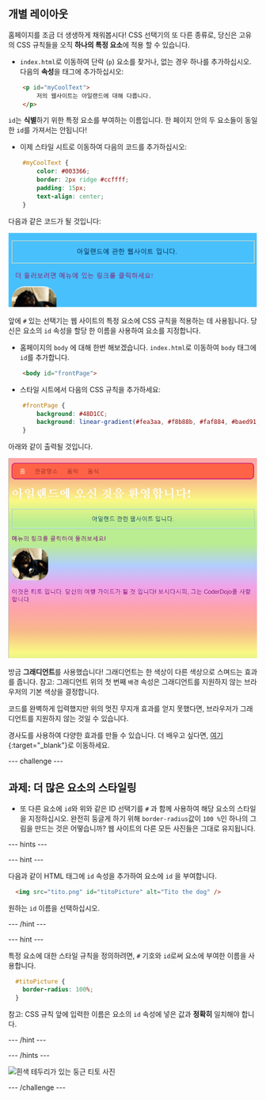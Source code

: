 ## 개별 레이아웃

홈페이지를 조금 더 생생하게 채워봅시다! CSS 선택기의 또 다른 종류로, 당신은 고유의 CSS 규칙들을 오직 **하나의 특정 요소**에 적용 할 수 있습니다.

+ `index.html`로 이동하여 단락 (`p`) 요소를 찾거나, 없는 경우 하나를 추가하십시오. 다음의 **속성**을 태그에 추가하십시오:

```html
    <p id="myCoolText">
        저의 웹사이트는 아일랜드에 대해 다룹니다.
    </p> 
```

`id`는 **식별**하기 위한 특정 요소를 부여하는 이름입니다. 한 페이지 안의 두 요소들이 동일한 `id`를 가져서는 안됩니다!

+ 이제 스타일 시트로 이동하여 다음의 코드를 추가하십시오:

```css
    #myCoolText {
        color: #003366;
        border: 2px ridge #ccffff;
        padding: 15px;
        text-align: center;
    }
```

다음과 같은 코드가 될 것입니다:

![다른 색상과 테두리가 있는 텍스트](images/paragraphIdStyle.png)

앞에 `#` 있는 선택기는 웹 사이트의 특정 요소에 CSS 규칙을 적용하는 데 사용됩니다. 당신은 요소의 `id` 속성을 할당 한 이름을 사용하여 요소를 지정합니다.

+ 홈페이지의 `body` 에 대해 한번 해보겠습니다. `index.html`로 이동하여 `body` 태그에 `id`를 추가합니다.

```html
    <body id="frontPage">
```

+ 스타일 시트에서 다음의 CSS 규칙을 추가하세요:

```css
    #frontPage {
        background: #48D1CC;
        background: linear-gradient(#fea3aa, #f8b88b, #faf884, #baed91, #baed91, #b2cefe, #f2a2e8, #fea3aa);
    }
```

아래와 같이 출력될 것입니다.

![무지개 그라데이션 배경](images/frontPageIdStyles.png)

방금 **그래디언트**를 사용했습니다! 그래디언트는 한 색상이 다른 색상으로 스며드는 효과를 줍니다. 참고: 그래디언트 위의 첫 번째 `배경` 속성은 그래디언트를 지원하지 않는 브라우저의 기본 색상을 결정합니다.

코드를 완벽하게 입력했지만 위의 멋진 무지개 효과를 얻지 못했다면, 브라우저가 그래디언트를 지원하지 않는 것일 수 있습니다.

경사도를 사용하여 다양한 효과를 만들 수 있습니다. 더 배우고 싶다면, [여기](http://dojo.soy/html2-css-gradients){:target="_blank"}로 이동하세요.

\--- challenge \---

## 과제: 더 많은 요소의 스타일링

+ 또 다른 요소에 `id`와 위와 같은 ID 선택기를 `#` 과 함께 사용하여 해당 요소의 스타일을 지정하십시오. 완전히 둥글게 하기 위해 `border-radius`값이 `100 %`인 하나의 그림을 만드는 것은 어떻습니까? 웹 사이트의 다른 모든 사진들은 그대로 유지됩니다. 

\--- hints \---

\--- hint \---

다음과 같이 HTML 태그에 `id` 속성을 추가하여 요소에 `id` 을 부여합니다.

```html
  <img src="tito.png" id="titoPicture" alt="Tito the dog" />        
```

원하는 `id` 이름을 선택하십시오.

\--- /hint \---

\--- hint \---

특정 요소에 대한 스타일 규칙을 정의하려면, `#` 기호와 `id`로써 요소에 부여한 이름을 사용합니다.

```css
  #titoPicture {
    border-radius: 100%;
  }
```

참고: CSS 규칙 앞에 입력한 이름은 요소의 `id` 속성에 넣은 값과 **정확히** 일치해야 합니다.

\--- /hint \---

\--- /hints \---

![흰색 테두리가 있는 둥근 티토 사진](images/titoPictureIdStyle.png)

\--- /challenge \---